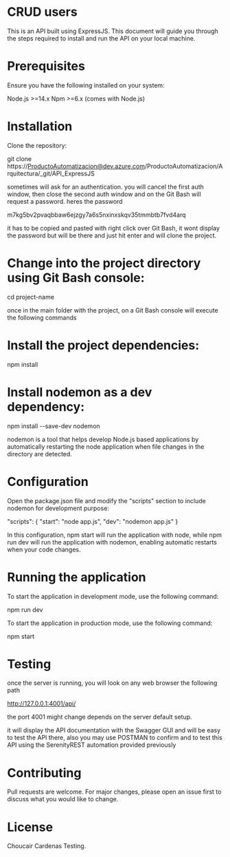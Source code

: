 # CRUD users
This is an API built using ExpressJS. This document will guide you through the steps required to install and run the API on your local machine.

# Prerequisites
Ensure you have the following installed on your system:

Node.js >=14.x
Npm >=6.x (comes with Node.js)

# Installation
Clone the repository:

git clone https://ProductoAutomatizacion@dev.azure.com/ProductoAutomatizacion/Arquitectura/_git/API_ExpressJS

sometimes will ask for an authentication. you will cancel the first auth window, then close the second auth window and on the Git Bash will request a password. heres the password

m7kg5bv2pvaqbbaw6ejzgy7a6s5nxinxskqv35tmmbtb7fvd4arq

it has to be copied and pasted with right click over Git Bash, it wont display the password but will be there and just hit enter and will clone the project.

# Change into the project directory using Git Bash console:

cd project-name

once in the main folder with the project, on a Git Bash console will execute the following commands

# Install the project dependencies:

npm install

# Install nodemon as a dev dependency:

npm install --save-dev nodemon

nodemon is a tool that helps develop Node.js based applications by automatically restarting the node application when file changes in the directory are detected.

# Configuration

Open the package.json file and modify the "scripts" section to include nodemon for development purpose:

"scripts": {
  "start": "node app.js",
  "dev": "nodemon app.js"
}

In this configuration, npm start will run the application with node, while npm run dev will run the application with nodemon, enabling automatic restarts when your code changes.

# Running the application
To start the application in development mode, use the following command:

npm run dev

To start the application in production mode, use the following command:

npm start

# Testing

once the server is running, you will look on any web browser the following path

http://127.0.0.1:4001/api/

the port 4001 might change depends on the server default setup.

it will display the API documentation with the Swagger GUI and will be easy to test the API there, also you may use POSTMAN to confirm and to test this API using the SerenityREST automation provided previously

# Contributing
Pull requests are welcome. For major changes, please open an issue first to discuss what you would like to change.

# License
Choucair Cardenas Testing.